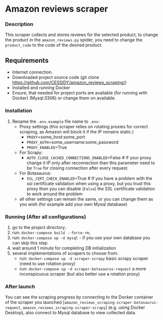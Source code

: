 # Amazon reviews scraper

### **Description**

This scraper collects and stores reviews for the selected product, to change the product in the `amazon_reviews.py` spider, you need to change the `product_code` to the code of the desired product.


## **Requirements**
- Internet connection.
- Downloaded project source code (git clone https://github.com/CESSIDY/amazon_reviews_scraping/)
- Installed and running Docker
- Ensure, that needed for project ports are available (for running with Docker) (Mysql:3306) or change them on available.


### **Installation**
1. Rename the `.env.example` file name to `.env`:
   - Proxy settings (this scraper relies on rotating proxies for correct scraping, as Amazon will block it if the IP remains static.)
      - `PROXY`=some_host:some_port
      - `PROXY_AUTH`=some_username:some_password
      - `PROXY_ENABLED`=True
   - For Scrapy: 
     - `AUTO_CLOSE_CACHED_CONNECTIONS_ENABLED`=False # If your proxy change it IP only after reconnection than this parameter need to be `True` for closing connection after every request. 
   - For Botasaurus:
     - `SSL_CERT_CHECK_ENABLED`=True # If you have a problem with the ssl certificate validation when using a proxy, but you trust this proxy then you can disable (`False`) the SSL certificate validation to work around the problem
   - all other settings can remain the same, or you can change them as you wish (for example add your own Mysql database)

### **Running (After all configurations)**
  1. go to the project directory;
  2. run: `docker-compose build --force-rm`;
  3. run: `docker-compose up -d mysql` - if you use your own database you can skip this step 
  4. wait around 1 minute for completing DB initialization
  5. several implementations of scrapers to choose from:
     - run: `docker-compose up -d scraper-scrapy` basic scrapy scraper (need to use rotation proxy)
     - run: `docker-compose up -d scraper-botasaurus-request` a more inconspicuous scraper (but also better use a rotation proxy)


### **After launch**
You can see the scraping progress by connecting to the Docker container of the scraper you launched [`amazon_reviews_scraping-scraper-botasaurus-request`, `amazon_reviews_scraping-scraper-scrapy`] (e.g. using Docker Desktop), also connect to Mysql database to view collected data.
